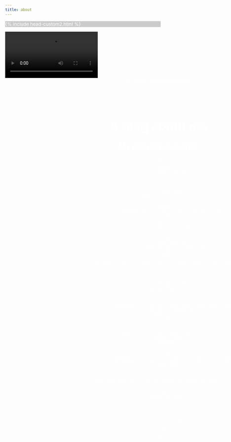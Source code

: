 ```yaml
---
title: about
---
```



{% include head-custom2.html %}

<style>
    #wrapper
    {
    position:relative;
    text-align:center;
    margin:0 auto;
    padding:0px;
    width:995px;
    z-index:2;
    color: white;
    }
    h1
    {
    margin-top:50px;
    color:white;
    font-size:40px;
    }
    h2
    {
    margin-top:25px;
    color:white;
    font-size:25px;
    }
    p
    {
    margin-top:10px;
    color:white;
    font-size:15px;
    background: rgba(0,0,0,0.2);
    }
</style>
<body onload="timer(); checking()" > 
<div id="video_wrapper">
    <video autoplay loop id="myVideo">
        <source src="https://drive.google.com/uc?export=view&id=1IOK35bZ6iM5q4rYxhLmlFwYa3lHjINXR" type="video/mp4" class="video">
    </video>
    <div id="wrapper">
        {% include nav_frontend.html %}
       <ul class="entry">
           <li id="hour"></li>
           <li id="min"></li>
           <li id="sec"></li>
       </ul>
        <h1>A blog about me</h1>
        <h2>My interest and skills</h2>
        
        <table>
            <tr>
                <th>Interest</th>
                <th>Skills</th>
            </tr>
            
            <tr>
                <td>Video game</td>
                <td>Know a little bit of Java</td>
            </tr>
            <tr>
                <td>Soccer</td>
                <td>Know how to build a website with Flask</td>
            </tr>
            <tr>
                <td>Read fiction</td>
                <td>know how to use Github</td>
            </tr>
            <tr>
                <td>Sleep</td>
                <td>Know how to use Python</td>
            </tr>
        </table>
        
        <h2>something for the week that shows your goals, efforts, and vocab</h2>
        
        <table>
            <tr>
                <th>Goals</th>
                <th>Vocab</th>
                <th>Gratitude list</th>
            </tr>
   
            <tr>
                <td>Something I will put right here in the future</td>
                <td>mental health</td>
                <td>my parents</td>
            </tr>
  
             <tr>
                <td>Something I will put right here in the future</td>
                <td>psychology</td>
                <td>teachers</td>
             </tr>
  
             <tr>
                <td>Something I will put right here in the future</td>
                <td>Something I will put right here in the future</td>
                <td>friends</td>
             </tr>
        <p>
            Some notes about gratitude to someone on campus and someone at home
        </p>
            
        <p>
            Someone on campus:
            
        </p>
            
        <p>
            Someone at home:
            
        </p>
        
    </div>
</div>
</body>
<script>
    var l;
function timer(){
    var d = new Date();
    var time_hour = d.getHours();
    var time_min = d.getMinutes();
    var time_sec = d.getSeconds();
    l = time_hour;
    document.querySelector("#hour").innerHTML = time_hour + ":";
    document.querySelector("#min").innerHTML = time_min + ":";
    document.querySelector("#sec").innerHTML = time_sec ;
    var t = setTimeout(function(){ timer() }, 500);
    }
function checking(){
    if ((l>=0)&&(l<=5)){
        document.querySelector("#myVideo").setAttribute("src","videos/5.mp4");
    }
    else if((l>=6)&&(l<=9)){
        document.querySelector("#myVideo").setAttribute("src","videos/1.mp4");
    }
    else if((l>=9)&&(l<=12)){
        document.querySelector("#myVideo").setAttribute("src","videos/2.mp4");
    }
    else if((l>=13)&&(l<=17)){
        document.querySelector("#myVideo").setAttribute("src","videos/3.mp4");
    }
    else if((l>=18)&&(l<=20)){
        document.querySelector("#myVideo").setAttribute("src","videos/4.mp4");
    }
  else if((l>=21)&&(l<=23)){
    document.querySelector("#myVideo").setAttribute("src","videos/5.mp4");
}
</script>
